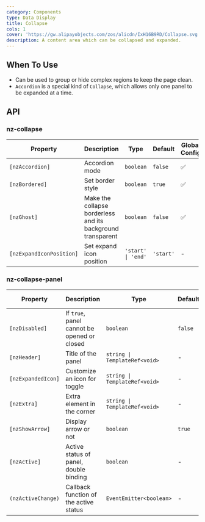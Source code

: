 ```yaml
---
category: Components
type: Data Display
title: Collapse
cols: 1
cover: 'https://gw.alipayobjects.com/zos/alicdn/IxH16B9RD/Collapse.svg'
description: A content area which can be collapsed and expanded.
---
```


## When To Use

- Can be used to group or hide complex regions to keep the page clean.
- `Accordion` is a special kind of `Collapse`, which allows only one panel to be expanded at a time.

## API

### nz-collapse

| Property                 | Description                                                 | Type               | Default   | Global Config |
| ------------------------ | ----------------------------------------------------------- | ------------------ | --------- | ------------- |
| `[nzAccordion]`          | Accordion mode                                              | `boolean`          | `false`   | ✅            |
| `[nzBordered]`           | Set border style                                            | `boolean`          | `true`    | ✅            |
| `[nzGhost]`              | Make the collapse borderless and its background transparent | `boolean`          | `false`   | ✅            |
| `[nzExpandIconPosition]` | Set expand icon position                                    | `'start' \| 'end'` | `'start'` | -             |

### nz-collapse-panel

| Property           | Description                                 | Type                          | Default | Global Config |
|--------------------|---------------------------------------------|-------------------------------|---------|---------------|
| `[nzDisabled]`     | If `true`, panel cannot be opened or closed | `boolean`                     | `false` | -             |
| `[nzHeader]`       | Title of the panel                          | `string \| TemplateRef<void>` | -       | -             |
| `[nzExpandedIcon]` | Customize an icon for toggle                | `string \| TemplateRef<void>` | -       | -             |
| `[nzExtra]`        | Extra element in the corner                 | `string \| TemplateRef<void>` | -       | -             |
| `[nzShowArrow]`    | Display arrow or not                        | `boolean`                     | `true`  | ✅            |
| `[nzActive]`       | Active status of panel, double binding      | `boolean`                     | -       | -             |
| `(nzActiveChange)` | Callback function of the active status      | `EventEmitter<boolean>`       | -       | -             |
